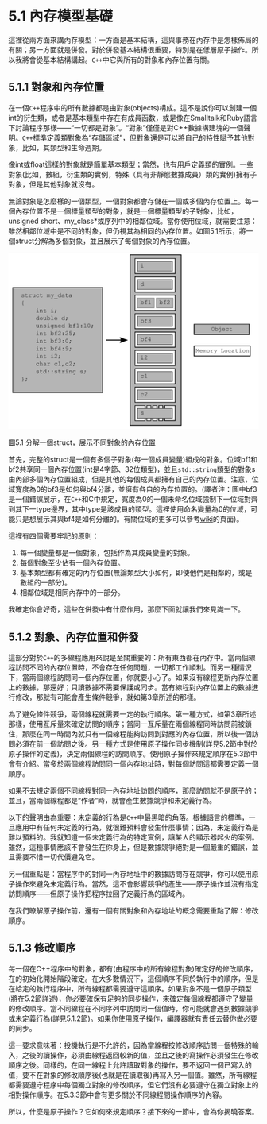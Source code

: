 # 5.1 內存模型基礎

這裡從兩方面來講內存模型：一方面是基本結構，這與事務在內存中是怎樣佈局的有關；另一方面就是併發。對於併發基本結構很重要，特別是在低層原子操作。所以我將會從基本結構講起。`C++`中它與所有的對象和內存位置有關。

## 5.1.1 對象和內存位置

在一個`C++`程序中的所有數據都是由對象(objects)構成。這不是說你可以創建一個int的衍生類，或者是基本類型中存在有成員函數，或是像在Smalltalk和Ruby語言下討論程序那樣——“一切都是對象”。“對象”僅僅是對C++數據構建塊的一個聲明。`C++`標準定義類對象為“存儲區域”，但對象還是可以將自己的特性賦予其他對象，比如，其類型和生命週期。

像int或float這樣的對象就是簡單基本類型；當然，也有用戶定義類的實例。一些對象(比如，數組，衍生類的實例，特殊（具有非靜態數據成員）類的實例)擁有子對象，但是其他對象就沒有。

無論對象是怎麼樣的一個類型，一個對象都會存儲在一個或多個內存位置上。每一個內存位置不是一個標量類型的對象，就是一個標量類型的子對象，比如，unsigned short、my_class*或序列中的相鄰位域。當你使用位域，就需要注意：雖然相鄰位域中是不同的對象，但仍視其為相同的內存位置。如圖5.1所示，將一個struct分解為多個對象，並且展示了每個對象的內存位置。

![](../../images/chapter5/5-1.png)

圖5.1 分解一個struct，展示不同對象的內存位置

首先，完整的struct是一個有多個子對象(每一個成員變量)組成的對象。位域bf1和bf2共享同一個內存位置(int是4字節、32位類型)，並且`std::string`類型的對象s由內部多個內存位置組成，但是其他的每個成員都擁有自己的內存位置。注意，位域寬度為0的bf3是如何與bf4分離，並擁有各自的內存位置的。(譯者注：圖中bf3是一個錯誤展示，在`C++`和C中規定，寬度為0的一個未命名位域強制下一位域對齊到其下一type邊界，其中type是該成員的類型。這裡使用命名變量為0的位域，可能只是想展示其與bf4是如何分離的。有關位域的更多可以參考[wiki](https://en.wikipedia.org/wiki/Bit_field)的頁面)。

這裡有四個需要牢記的原則：<br>

1. 每一個變量都是一個對象，包括作為其成員變量的對象。<br>
2. 每個對象至少佔有一個內存位置。<br>
3. 基本類型都有確定的內存位置(無論類型大小如何，即使他們是相鄰的，或是數組的一部分)。<br>
4. 相鄰位域是相同內存中的一部分。<br>

我確定你會好奇，這些在併發中有什麼作用，那麼下面就讓我們來見識一下。

## 5.1.2 對象、內存位置和併發

這部分對於`C++`的多線程應用來說是至關重要的：所有東西都在內存中。當兩個線程訪問不同的內存位置時，不會存在任何問題，一切都工作順利。而另一種情況下，當兩個線程訪問同一個內存位置，你就要小心了。如果沒有線程更新內存位置上的數據，那還好；只讀數據不需要保護或同步。當有線程對內存位置上的數據進行修改，那就有可能會產生條件競爭，就如第3章所述的那樣。

為了避免條件競爭，兩個線程就需要一定的執行順序。第一種方式，如第3章所述那樣，使用互斥量來確定訪問的順序；當同一互斥量在兩個線程同時訪問前被鎖住，那麼在同一時間內就只有一個線程能夠訪問到對應的內存位置，所以後一個訪問必須在前一個訪問之後。另一種方式是使用原子操作同步機制(詳見5.2節中對於原子操作的定義)，決定兩個線程的訪問順序。使用原子操作來規定順序在5.3節中會有介紹。當多於兩個線程訪問同一個內存地址時，對每個訪問這都需要定義一個順序。

如果不去規定兩個不同線程對同一內存地址訪問的順序，那麼訪問就不是原子的；並且，當兩個線程都是“作者”時，就會產生數據競爭和未定義行為。

以下的聲明由為重要：未定義的行為是`C++`中最黑暗的角落。根據語言的標準，一旦應用中有任何未定義的行為，就很難預料會發生什麼事情；因為，未定義行為是難以預料的。我就知道一個未定義行為的特定實例，讓某人的顯示器起火的案例。雖然，這種事情應該不會發生在你身上，但是數據競爭絕對是一個嚴重的錯誤，並且需要不惜一切代價避免它。

另一個重點是：當程序中的對同一內存地址中的數據訪問存在競爭，你可以使用原子操作來避免未定義行為。當然，這不會影響競爭的產生——原子操作並沒有指定訪問順序——但原子操作把程序拉回了定義行為的區域內。

在我們瞭解原子操作前，還有一個有關對象和內存地址的概念需要重點了解：修改順序。

## 5.1.3 修改順序

每一個在C++程序中的對象，都有(由程序中的所有線程對象)確定好的修改順序，在的初始化開始階段確定。在大多數情況下，這個順序不同於執行中的順序，但是在給定的執行程序中，所有線程都需要遵守這順序。如果對象不是一個原子類型(將在5.2節詳述)，你必要確保有足夠的同步操作，來確定每個線程都遵守了變量的修改順序。當不同線程在不同序列中訪問同一個值時，你可能就會遇到數據競爭或未定義行為(詳見5.1.2節)。如果你使用原子操作，編譯器就有責任去替你做必要的同步。

這一要求意味著：投機執行是不允許的，因為當線程按修改順序訪問一個特殊的輸入，之後的讀操作，必須由線程返回較新的值，並且之後的寫操作必須發生在修改順序之後。同樣的，在同一線程上允許讀取對象的操作，要不返回一個已寫入的值，要不在對象的修改順序後(也就是在讀取後)再寫入另一個值。雖然，所有線程都需要遵守程序中每個獨立對象的修改順序，但它們沒有必要遵守在獨立對象上的相對操作順序。在5.3.3節中會有更多關於不同線程間操作順序的內容。

所以，什麼是原子操作？它如何來規定順序？接下來的一節中，會為你揭曉答案。

